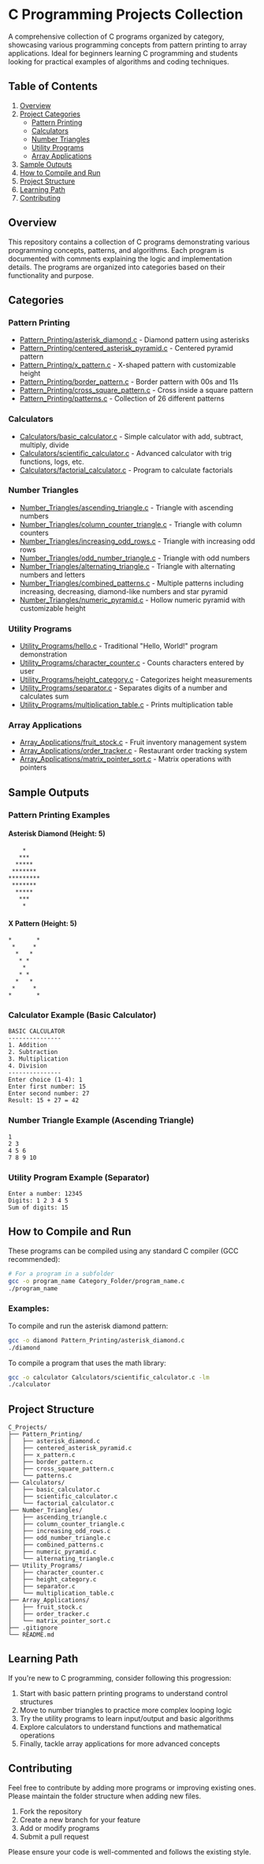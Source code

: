 # C Programming Projects Collection

A comprehensive collection of C programs organized by category, showcasing various programming concepts from pattern printing to array applications. Ideal for beginners learning C programming and students looking for practical examples of algorithms and coding techniques.

## Table of Contents
1. [Overview](#overview)
2. [Project Categories](#categories)
   - [Pattern Printing](#pattern-printing)
   - [Calculators](#calculators)
   - [Number Triangles](#number-triangles)
   - [Utility Programs](#utility-programs)
   - [Array Applications](#array-applications)
3. [Sample Outputs](#sample-outputs)
4. [How to Compile and Run](#how-to-compile-and-run)
5. [Project Structure](#project-structure)
6. [Learning Path](#learning-path)
7. [Contributing](#contributing)

## Overview

This repository contains a collection of C programs demonstrating various programming concepts, patterns, and algorithms. Each program is documented with comments explaining the logic and implementation details. The programs are organized into categories based on their functionality and purpose.

## Categories

### Pattern Printing
- [Pattern_Printing/asterisk_diamond.c](Pattern_Printing/asterisk_diamond.c) - Diamond pattern using asterisks
- [Pattern_Printing/centered_asterisk_pyramid.c](Pattern_Printing/centered_asterisk_pyramid.c) - Centered pyramid pattern
- [Pattern_Printing/x_pattern.c](Pattern_Printing/x_pattern.c) - X-shaped pattern with customizable height
- [Pattern_Printing/border_pattern.c](Pattern_Printing/border_pattern.c) - Border pattern with 00s and 11s
- [Pattern_Printing/cross_square_pattern.c](Pattern_Printing/cross_square_pattern.c) - Cross inside a square pattern
- [Pattern_Printing/patterns.c](Pattern_Printing/patterns.c) - Collection of 26 different patterns

### Calculators
- [Calculators/basic_calculator.c](Calculators/basic_calculator.c) - Simple calculator with add, subtract, multiply, divide
- [Calculators/scientific_calculator.c](Calculators/scientific_calculator.c) - Advanced calculator with trig functions, logs, etc.
- [Calculators/factorial_calculator.c](Calculators/factorial_calculator.c) - Program to calculate factorials

### Number Triangles
- [Number_Triangles/ascending_triangle.c](Number_Triangles/ascending_triangle.c) - Triangle with ascending numbers
- [Number_Triangles/column_counter_triangle.c](Number_Triangles/column_counter_triangle.c) - Triangle with column counters
- [Number_Triangles/increasing_odd_rows.c](Number_Triangles/increasing_odd_rows.c) - Triangle with increasing odd rows
- [Number_Triangles/odd_number_triangle.c](Number_Triangles/odd_number_triangle.c) - Triangle with odd numbers
- [Number_Triangles/alternating_triangle.c](Number_Triangles/alternating_triangle.c) - Triangle with alternating numbers and letters
- [Number_Triangles/combined_patterns.c](Number_Triangles/combined_patterns.c) - Multiple patterns including increasing, decreasing, diamond-like numbers and star pyramid
- [Number_Triangles/numeric_pyramid.c](Number_Triangles/numeric_pyramid.c) - Hollow numeric pyramid with customizable height

### Utility Programs
- [Utility_Programs/hello.c](Utility_Programs/hello.c) - Traditional "Hello, World!" program demonstration
- [Utility_Programs/character_counter.c](Utility_Programs/character_counter.c) - Counts characters entered by user
- [Utility_Programs/height_category.c](Utility_Programs/height_category.c) - Categorizes height measurements
- [Utility_Programs/separator.c](Utility_Programs/separator.c) - Separates digits of a number and calculates sum
- [Utility_Programs/multiplication_table.c](Utility_Programs/multiplication_table.c) - Prints multiplication table

### Array Applications
- [Array_Applications/fruit_stock.c](Array_Applications/fruit_stock.c) - Fruit inventory management system
- [Array_Applications/order_tracker.c](Array_Applications/order_tracker.c) - Restaurant order tracking system
- [Array_Applications/matrix_pointer_sort.c](Array_Applications/matrix_pointer_sort.c) - Matrix operations with pointers

## Sample Outputs

### Pattern Printing Examples

#### Asterisk Diamond (Height: 5)
```
    *    
   ***   
  *****  
 ******* 
*********
 ******* 
  *****  
   ***   
    *    
```

#### X Pattern (Height: 5)
```
*       *
 *     * 
  *   *  
   * *   
    *    
   * *   
  *   *  
 *     * 
*       *
```

### Calculator Example (Basic Calculator)
```
BASIC CALCULATOR
---------------
1. Addition
2. Subtraction
3. Multiplication
4. Division
---------------
Enter choice (1-4): 1
Enter first number: 15
Enter second number: 27
Result: 15 + 27 = 42
```

### Number Triangle Example (Ascending Triangle)
```
1
2 3
4 5 6
7 8 9 10
```

### Utility Program Example (Separator)
```
Enter a number: 12345
Digits: 1 2 3 4 5
Sum of digits: 15
```

## How to Compile and Run

These programs can be compiled using any standard C compiler (GCC recommended):

```bash
# For a program in a subfolder
gcc -o program_name Category_Folder/program_name.c
./program_name
```

### Examples:

To compile and run the asterisk diamond pattern:

```bash
gcc -o diamond Pattern_Printing/asterisk_diamond.c
./diamond
```

To compile a program that uses the math library:

```bash
gcc -o calculator Calculators/scientific_calculator.c -lm
./calculator
```

## Project Structure
```
C_Projects/
├── Pattern_Printing/
│   ├── asterisk_diamond.c
│   ├── centered_asterisk_pyramid.c
│   ├── x_pattern.c
│   ├── border_pattern.c
│   ├── cross_square_pattern.c
│   └── patterns.c
├── Calculators/
│   ├── basic_calculator.c
│   ├── scientific_calculator.c
│   └── factorial_calculator.c
├── Number_Triangles/
│   ├── ascending_triangle.c
│   ├── column_counter_triangle.c
│   ├── increasing_odd_rows.c
│   ├── odd_number_triangle.c
│   ├── combined_patterns.c
│   ├── numeric_pyramid.c
│   └── alternating_triangle.c
├── Utility_Programs/
│   ├── character_counter.c
│   ├── height_category.c
│   ├── separator.c
│   └── multiplication_table.c
├── Array_Applications/
│   ├── fruit_stock.c
│   ├── order_tracker.c
│   └── matrix_pointer_sort.c
├── .gitignore
└── README.md
```

## Learning Path

If you're new to C programming, consider following this progression:

1. Start with basic pattern printing programs to understand control structures
2. Move to number triangles to practice more complex looping logic
3. Try the utility programs to learn input/output and basic algorithms
4. Explore calculators to understand functions and mathematical operations
5. Finally, tackle array applications for more advanced concepts

## Contributing

Feel free to contribute by adding more programs or improving existing ones. Please maintain the folder structure when adding new files.

1. Fork the repository
2. Create a new branch for your feature
3. Add or modify programs
4. Submit a pull request

Please ensure your code is well-commented and follows the existing style.